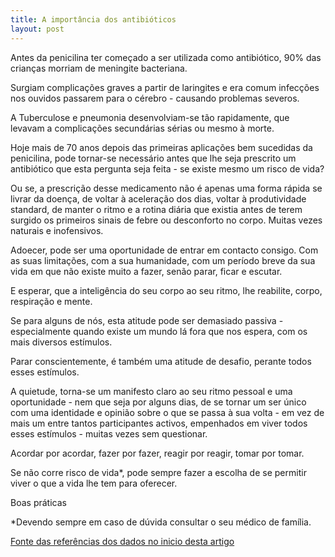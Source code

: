 ```yaml
---
title: A importância dos antibióticos 
layout: post
---
```

Antes da penicilina ter começado a ser utilizada como antibiótico, 90% das crianças morriam de meningite bacteriana. 

Surgiam complicações graves a partir de laringites e era comum infecções nos ouvidos passarem para o cérebro - causando problemas severos. 

A Tuberculose e pneumonia desenvolviam-se tão rapidamente, que levavam a complicações secundárias sérias ou mesmo à morte. 

Hoje mais de 70 anos depois das primeiras aplicações bem sucedidas da penicilina, pode tornar-se necessário antes que lhe seja prescrito um antibiótico que esta pergunta seja feita - se existe mesmo um risco de vida?

Ou se, a prescrição desse medicamento não é apenas uma forma rápida se livrar da doença, de voltar à aceleração dos dias, voltar à produtividade standard, de manter o ritmo e a rotina diária que existia antes de terem surgido os primeiros sinais de febre ou desconforto no corpo. Muitas vezes naturais e inofensivos.

Adoecer, pode ser uma oportunidade de entrar em contacto consigo. Com as suas limitações, com a sua humanidade, com um período breve da sua vida em que não existe muito a fazer, senão parar, ficar e escutar. 

E esperar, que a inteligência do seu corpo ao seu ritmo, lhe reabilite, corpo, respiração e mente.

Se para alguns de nós, esta atitude pode ser demasiado passiva - especialmente quando existe um mundo lá fora que nos espera, com os mais diversos estímulos. 

Parar conscientemente, é também uma atitude de desafio, perante todos esses estímulos. 

A quietude, torna-se um manifesto claro ao seu ritmo pessoal e uma oportunidade - nem que seja por alguns dias, de se tornar um ser único com uma identidade e opinião sobre o que se passa à sua volta - em vez de mais um entre tantos participantes activos, empenhados em viver todos esses estímulos - muitas vezes sem questionar.

Acordar por acordar, fazer por fazer, reagir por reagir, tomar por tomar.

Se não corre risco de vida*, pode sempre fazer a escolha de se permitir viver o que a vida lhe tem para oferecer.

Boas práticas

*Devendo sempre em caso de dúvida consultar o seu médico de família.

[Fonte das referências dos dados no inicio desta artigo](http://www.healthychildren.org/English/health-issues/conditions/treatments/pages/The-History-of-Antibiotics.aspx?nfstatus=401&nftoken=00000000-0000-0000-0000-000000000000&nfstatusdescription=ERROR%3a+No+local+token)